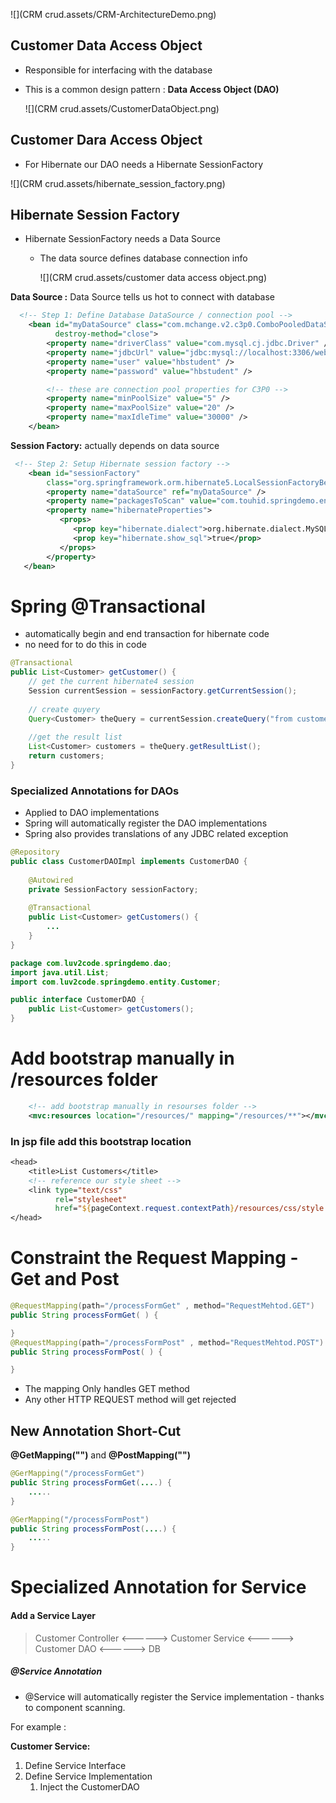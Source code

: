 ![](CRM crud.assets/CRM-ArchitectureDemo.png)





## Customer Data Access Object

- Responsible for interfacing with the database

- This is a common design pattern : **Data Access Object (DAO)**

  ![](CRM crud.assets/CustomerDataObject.png)



## Customer Dara Access Object

- For Hibernate our DAO needs a Hibernate SessionFactory



![](CRM crud.assets/hibernate_session_factory.png)



## Hibernate Session Factory

- Hibernate SessionFactory needs a Data Source

  - The data source defines database connection info

    ![](CRM crud.assets/customer data access object.png)

**Data Source :**  Data Source tells us hot to connect with database

```xml
  <!-- Step 1: Define Database DataSource / connection pool -->
	<bean id="myDataSource" class="com.mchange.v2.c3p0.ComboPooledDataSource"
          destroy-method="close">
        <property name="driverClass" value="com.mysql.cj.jdbc.Driver" />
        <property name="jdbcUrl" value="jdbc:mysql://localhost:3306/web_customer_tracker?useSSL=false&amp;serverTimezone=UTC" />
        <property name="user" value="hbstudent" />
        <property name="password" value="hbstudent" /> 

        <!-- these are connection pool properties for C3P0 -->
        <property name="minPoolSize" value="5" />
        <property name="maxPoolSize" value="20" />
        <property name="maxIdleTime" value="30000" />
	</bean>  
```

**Session Factory:** actually depends on data source

```xml
 <!-- Step 2: Setup Hibernate session factory -->
	<bean id="sessionFactory"
		class="org.springframework.orm.hibernate5.LocalSessionFactoryBean">
		<property name="dataSource" ref="myDataSource" />
		<property name="packagesToScan" value="com.touhid.springdemo.entity" />
		<property name="hibernateProperties">
		   <props>
		      <prop key="hibernate.dialect">org.hibernate.dialect.MySQLDialect</prop>
		      <prop key="hibernate.show_sql">true</prop>
		   </props>
		</property>
   </bean>	  
```



# Spring @Transactional

- automatically begin and end transaction for hibernate code
- no need for to do this in code

```java
@Transactional
public List<Customer> getCustomer() {
    // get the current hibernate4 session
    Session currentSession = sessionFactory.getCurrentSession();
    
    // create quyery
    Query<Customer> theQuery = currentSession.createQuery("from customer". Customer.class);
    
    //get the result list
    List<Customer> customers = theQuery.getResultList();
    return customers;
}
```



### 	Specialized Annotations for DAOs

- Applied to DAO implementations
- Spring will automatically register the DAO implementations 
- Spring also provides translations of any JDBC related exception

```java
@Repository
public class CustomerDAOImpl implements CustomerDAO {
	
    @Autowired
    private SessionFactory sessionFactory;
    
    @Transactional
    public List<Customer> getCustomers() {
        ... 
    }
}
```

```java
package com.luv2code.springdemo.dao;
import java.util.List;
import com.luv2code.springdemo.entity.Customer;

public interface CustomerDAO {
	public List<Customer> getCustomers();	
}
```



# Add bootstrap manually in /resources folder

```xml
	<!-- add bootstrap manually in resourses folder -->
	<mvc:resources location="/resources/" mapping="/resources/**"></mvc:resources>
```

### In jsp file add this bootstrap location

```jsp
<head>
	<title>List Customers</title>
	<!-- reference our style sheet -->
	<link type="text/css"
		  rel="stylesheet"
		  href="${pageContext.request.contextPath}/resources/css/style.css" />
</head>
```



# Constraint the Request Mapping - Get and Post 

```java
@RequestMapping(path="/processFormGet" , method="RequestMehtod.GET")
public String processFormGet( ) {

}
@RequestMapping(path="/processFormPost" , method="RequestMehtod.POST")
public String processFormPost( ) {

}
```

- The mapping Only handles GET method
- Any other HTTP REQUEST method will get rejected

## New Annotation Short-Cut

**@GetMapping("")** and **@PostMapping("")**

```JAVA
@GerMapping("/processFormGet")
public String processFormGet(....) {
	.....			
}

@GerMapping("/processFormPost")
public String processFormPost(....) {
	.....			
}
```



# Specialized Annotation for Service



#### Add a Service Layer

> Customer Controller <------> Customer Service <------> Customer DAO <------> DB



##### @Service Annotation

- @Service will automatically register the Service implementation - thanks to component scanning. 

For example :

**Customer Service:**

1. Define Service Interface
2. Define Service Implementation
   1. Inject the CustomerDAO